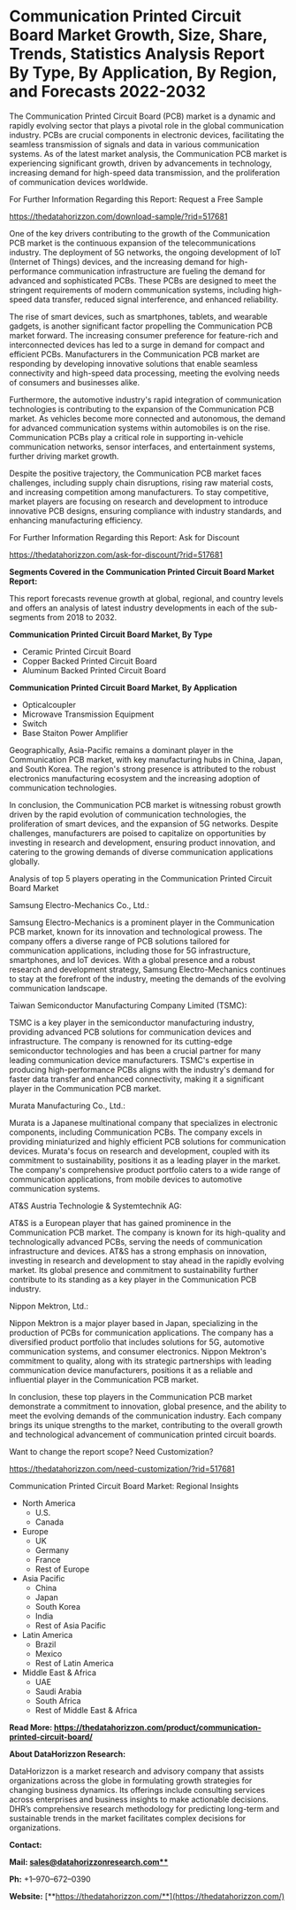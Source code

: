 ﻿# **Communication Printed Circuit Board Market Growth, Size, Share, Trends, Statistics Analysis Report By Type, By Application, By Region, and Forecasts 2022-2032**

The Communication Printed Circuit Board (PCB) market is a dynamic and rapidly evolving sector that plays a pivotal role in the global communication industry. PCBs are crucial components in electronic devices, facilitating the seamless transmission of signals and data in various communication systems. As of the latest market analysis, the Communication PCB market is experiencing significant growth, driven by advancements in technology, increasing demand for high-speed data transmission, and the proliferation of communication devices worldwide.

For Further Information Regarding this Report: Request a Free Sample

<https://thedatahorizzon.com/download-sample/?rid=517681>

One of the key drivers contributing to the growth of the Communication PCB market is the continuous expansion of the telecommunications industry. The deployment of 5G networks, the ongoing development of IoT (Internet of Things) devices, and the increasing demand for high-performance communication infrastructure are fueling the demand for advanced and sophisticated PCBs. These PCBs are designed to meet the stringent requirements of modern communication systems, including high-speed data transfer, reduced signal interference, and enhanced reliability.

The rise of smart devices, such as smartphones, tablets, and wearable gadgets, is another significant factor propelling the Communication PCB market forward. The increasing consumer preference for feature-rich and interconnected devices has led to a surge in demand for compact and efficient PCBs. Manufacturers in the Communication PCB market are responding by developing innovative solutions that enable seamless connectivity and high-speed data processing, meeting the evolving needs of consumers and businesses alike.

Furthermore, the automotive industry's rapid integration of communication technologies is contributing to the expansion of the Communication PCB market. As vehicles become more connected and autonomous, the demand for advanced communication systems within automobiles is on the rise. Communication PCBs play a critical role in supporting in-vehicle communication networks, sensor interfaces, and entertainment systems, further driving market growth.

Despite the positive trajectory, the Communication PCB market faces challenges, including supply chain disruptions, rising raw material costs, and increasing competition among manufacturers. To stay competitive, market players are focusing on research and development to introduce innovative PCB designs, ensuring compliance with industry standards, and enhancing manufacturing efficiency.

For Further Information Regarding this Report: Ask for Discount

<https://thedatahorizzon.com/ask-for-discount/?rid=517681>

**Segments Covered in the Communication Printed Circuit Board Market Report:**

This report forecasts revenue growth at global, regional, and country levels and offers an analysis of latest industry developments in each of the sub-segments from 2018 to 2032.

**Communication Printed Circuit Board Market, By Type**

- Ceramic Printed Circuit Board
- Copper Backed Printed Circuit Board
- Aluminum Backed Printed Circuit Board

**Communication Printed Circuit Board Market, By Application**

- Opticalcoupler
- Microwave Transmission Equipment
- Switch
- Base Staiton Power Amplifier

Geographically, Asia-Pacific remains a dominant player in the Communication PCB market, with key manufacturing hubs in China, Japan, and South Korea. The region's strong presence is attributed to the robust electronics manufacturing ecosystem and the increasing adoption of communication technologies.

In conclusion, the Communication PCB market is witnessing robust growth driven by the rapid evolution of communication technologies, the proliferation of smart devices, and the expansion of 5G networks. Despite challenges, manufacturers are poised to capitalize on opportunities by investing in research and development, ensuring product innovation, and catering to the growing demands of diverse communication applications globally.

Analysis of top 5 players operating in the Communication Printed Circuit Board Market 

Samsung Electro-Mechanics Co., Ltd.:

Samsung Electro-Mechanics is a prominent player in the Communication PCB market, known for its innovation and technological prowess. The company offers a diverse range of PCB solutions tailored for communication applications, including those for 5G infrastructure, smartphones, and IoT devices. With a global presence and a robust research and development strategy, Samsung Electro-Mechanics continues to stay at the forefront of the industry, meeting the demands of the evolving communication landscape.

Taiwan Semiconductor Manufacturing Company Limited (TSMC):

TSMC is a key player in the semiconductor manufacturing industry, providing advanced PCB solutions for communication devices and infrastructure. The company is renowned for its cutting-edge semiconductor technologies and has been a crucial partner for many leading communication device manufacturers. TSMC's expertise in producing high-performance PCBs aligns with the industry's demand for faster data transfer and enhanced connectivity, making it a significant player in the Communication PCB market.

Murata Manufacturing Co., Ltd.:

Murata is a Japanese multinational company that specializes in electronic components, including Communication PCBs. The company excels in providing miniaturized and highly efficient PCB solutions for communication devices. Murata's focus on research and development, coupled with its commitment to sustainability, positions it as a leading player in the market. The company's comprehensive product portfolio caters to a wide range of communication applications, from mobile devices to automotive communication systems.

AT&S Austria Technologie & Systemtechnik AG:

AT&S is a European player that has gained prominence in the Communication PCB market. The company is known for its high-quality and technologically advanced PCBs, serving the needs of communication infrastructure and devices. AT&S has a strong emphasis on innovation, investing in research and development to stay ahead in the rapidly evolving market. Its global presence and commitment to sustainability further contribute to its standing as a key player in the Communication PCB industry.

Nippon Mektron, Ltd.:

Nippon Mektron is a major player based in Japan, specializing in the production of PCBs for communication applications. The company has a diversified product portfolio that includes solutions for 5G, automotive communication systems, and consumer electronics. Nippon Mektron's commitment to quality, along with its strategic partnerships with leading communication device manufacturers, positions it as a reliable and influential player in the Communication PCB market.

In conclusion, these top players in the Communication PCB market demonstrate a commitment to innovation, global presence, and the ability to meet the evolving demands of the communication industry. Each company brings its unique strengths to the market, contributing to the overall growth and technological advancement of communication printed circuit boards.

Want to change the report scope? Need Customization?

<https://thedatahorizzon.com/need-customization/?rid=517681>

Communication Printed Circuit Board Market: Regional Insights

- North America
  - U.S.
  - Canada
- Europe
  - UK
  - Germany
  - France
  - Rest of Europe
- Asia Pacific
  - China
  - Japan
  - South Korea
  - India
  - Rest of Asia Pacific
- Latin America
  - Brazil
  - Mexico
  - Rest of Latin America
- Middle East & Africa
  - UAE
  - Saudi Arabia
  - South Africa
  - Rest of Middle East & Africa

**Read More: https://thedatahorizzon.com/product/communication-printed-circuit-board/**

**About DataHorizzon Research:**

DataHorizzon is a market research and advisory company that assists organizations across the globe in formulating growth strategies for changing business dynamics. Its offerings include consulting services across enterprises and business insights to make actionable decisions. DHR’s comprehensive research methodology for predicting long-term and sustainable trends in the market facilitates complex decisions for organizations.

**Contact:**

**Mail: [sales@datahorizzonresearch.com**](mailto:sales@datahorizzonresearch.com)**

**Ph:** +1–970–672–0390

**Website:** [**https://thedatahorizzon.com/**](https://thedatahorizzon.com/)


